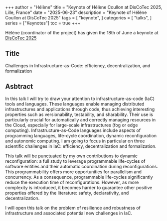 +++
author = "Hélène"
title = "Keynote of Hélène Coullon at DisCoTec 2025, Lille, France"
date = "2025-06-23"
description = "Keynote of Hélène Coullon at DisCoTec 2025"
tags = [
    "keynote",
]
categories = [
    "talks",
]
series = ["Keynotes"]
toc = true
+++

Hélène (coordinator of the project) has given the 18th of June a keynote at [DisCoTec 2025](https://www.discotec.org/2025/invited)
<!--more-->

## Title

Challenges in Infrastructure-as-Code: efficiency, decentralization, and formalization

## Asbtract

In this talk I will try to draw your attention to infrastructure-as-code (IaC) tools and languages. These languages enable managing distributed infrastructures and applications through code, thus achieving interesting properties such as versionability, testability, and sharability. Their use is particularly crucial for automatically and correctly managing resources in the Cloud, especially for large-scale infrastructures (fog or edge computing). Infrastructure-as-Code languages include aspects of programming languages, life-cycle coordination, dynamic reconfiguration and autonomic computing. I am going to focus in particular on three scientific challenges in IaC: efficiency, decentralization and formalization.

This talk will be punctuated by my own contributions to dynamic reconfiguration: a full study to leverage programmable life-cycles of software entities and their automatic coordination during reconfigurations. This programmability offers more opportunities for parallelism and concurrency. As a consequence, programmable life-cycles significantly reduce the execution time of reconfigurations. However, as more complexity is introduced, it becomes harder to guarantee other positive properties offered by the literature: safety, declarativity, and decentralization.

I will open this talk on the problem of resilience and robustness of infrastructure and associated potential new challenges in IaC.

